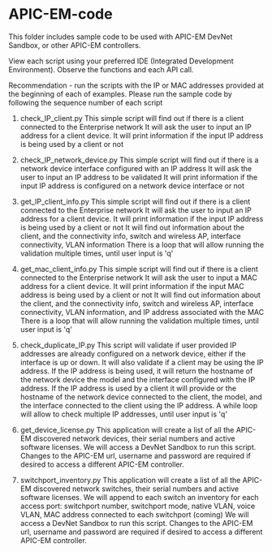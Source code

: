 # APIC-EM-code

This folder includes sample code to be used with APIC-EM DevNet Sandbox, or other APIC-EM controllers.

View each script using your preferred IDE (Integrated Development Environment). Observe the functions and each API call.

Recommendation - run the scripts with the IP or MAC addresses provided at the beginning of each of examples.
Please run the sample code by following the sequence number of each script

1.   check_IP_client.py
    This simple script will find out if there is a client connected to the Enterprise network
    It will ask the user to input an IP address for a client device.
    It will print information if the input IP address is being used by a client or not

2.   check_IP_network_device.py
    This simple script will find out if there is a network device interface configured with an IP address
    It will ask the user to input an IP address to be validated
    It will print information if the input IP address is configured on a network device interface or not

3.   get_IP_client_info.py
    This simple script will find out if there is a client connected to the Enterprise network
    It will ask the user to input an IP address for a client device.
    It will print information if the input IP address is being used by a client or not
    It will find out information about the client, and the connectivity info, switch and wireless AP,
    interface connectivity, VLAN information
    There is a loop that will allow running the validation multiple times, until user input is 'q'

4.   get_mac_client_info.py
    This simple script will find out if there is a client connected to the Enterprise network
    It will ask the user to input a MAC address for a client device.
    It will print information if the input MAC address is being used by a client or not
    It will find out information about the client, and the connectivity info, switch and wireless AP,
    interface connectivity, VLAN information, and IP address associated with the MAC
    There is a loop that will allow running the validation multiple times, until user input is 'q'

5.   check_duplicate_IP.py
    This script will validate if user provided IP addresses are already configured on a network device,
    either if the interface is up or down. It will also validate if a client may be using the IP address.
    If the IP address is being used, it will return the hostname of the network device
    the model and the interface configured with the IP address.
    If the IP address is used by a client it will provide or the hostname of the network device connected to the client,
    the model, and the interface connected to the client using the IP address.
    A while loop will allow to check multiple IP addresses, until user input is 'q'

6.   get_device_license.py
    This application will create a list of all the APIC-EM discovered network devices, their serial numbers and
    active software licenses.
    We will access a DevNet Sandbox to run this script.
    Changes to the APIC-EM url, username and password are required if desired to access a different APIC-EM controller.

7.   switchport_inventory.py
    This application will create a list of all the APIC-EM discovered network switches, their serial numbers and
    active software licenses.
    We will append to each switch an inventory for each access port: switchport number, switchport mode, native VLAN,
    voice VLAN, MAC address connected to each switchport (coming)
    We will access a DevNet Sandbox to run this script.
    Changes to the APIC-EM url, username and password are required if desired to access a different APIC-EM controller.